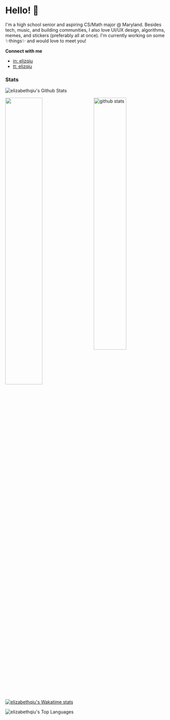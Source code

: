 # Hello! 👋

I'm a high school senior and aspiring CS/Math major @ Maryland. Besides tech, music, and building communities, I also love UI/UX design, algorithms, memes, and stickers (preferably all at once). I'm currently working on some ✨things✨ and would love to meet you! 

**Connect with me**
- [in: elizqiu](https://linkedin.com/in/elizqiu)  
- [tt: elizqiu](https://twitter.com/elizqiu)

### Stats

![elizabethqiu's Github Stats](https://komarev.com/ghpvc/?username=elizabethqiu&style=plastic)

<img src="https://github-readme-stats.vercel.app/api?username=elizabethqiu&show_icons=true&theme=cobalt" alt="github stats" width="45%" align="right"/>  

<img src="https://github-readme-streak-stats.herokuapp.com/?user=elizabethqiu&theme=cobalt" width="48%" >  

[![elizabethqiu's Wakatime stats](https://github-readme-stats.vercel.app/api/wakatime?username=elizabethqiu&hide=jupyter%20notebook,jsx,json,git%20config,bash,class,gitignore%20file,xml)](https://github.com/anuraghazra/github-readme-stats)

 ![elizabethqiu's Top Languages](https://github-readme-stats.vercel.app/api/top-langs/?username=elizabethqiu&hide=jupyter%20notebook&layout=compact)  

<!--
**elizabethqiu/elizabethqiu** is a ✨ _special_ ✨ repository because its `README.md` (this file) appears on your GitHub profile.

Here are some ideas to get you started:

- 🔭 I’m currently working on ...
- 🌱 I’m currently learning ...
- 👯 I’m looking to collaborate on ...
- 🤔 I’m looking for help with ...
- 💬 Ask me about ...
- 📫 How to reach me: ...
- 😄 Pronouns: ...
- ⚡ Fun fact: ...
-->
